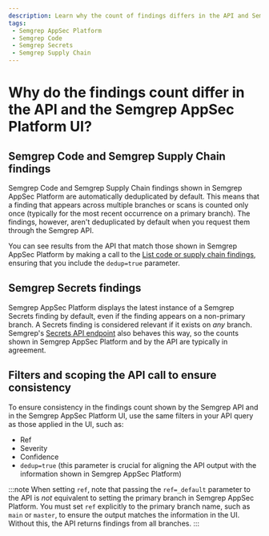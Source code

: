 ```yaml
---
description: Learn why the count of findings differs in the API and Semgrep AppSec Platform.
tags:
 - Semgrep AppSec Platform
 - Semgrep Code
 - Semgrep Secrets
 - Semgrep Supply Chain
---
```


# Why do the findings count differ in the API and the Semgrep AppSec Platform UI?

## Semgrep Code and Semgrep Supply Chain findings

Semgrep Code and Semgrep Supply Chain findings shown in Semgrep AppSec Platform are automatically deduplicated by default. This means that a finding that appears across multiple branches or scans is counted only once (typically for the most recent occurrence on a primary branch). The findings, however, aren't deduplicated by default when you request them through the Semgrep API.

You can see results from the API that match those shown in Semgrep AppSec Platform by making a call to the [List code or supply chain findings](https://semgrep.dev/api/v1/docs/#tag/Finding/operation/semgrep_app.core_exp.findings.handlers.issue.openapi_list_recent_issues), ensuring that you include the `dedup=true` parameter.

## Semgrep Secrets findings

Semgrep AppSec Platform displays the latest instance of a Semgrep Secrets finding by default, even if the finding appears on a non-primary branch. A Secrets finding is considered relevant if it exists on *any* branch. Semgrep's [Secrets API endpoint](https://semgrep.dev/api/v1/docs/#tag/SecretsService) also behaves this way, so the counts shown in Semgrep AppSec Platform and by the API are typically in agreement.

## Filters and scoping the API call to ensure consistency

To ensure consistency in the findings count shown by the Semgrep API and in the Semgrep AppSec Platform UI, use the same filters in your API query as those applied in the UI, such as:

- Ref
- Severity
- Confidence
- `dedup=true` (this parameter is crucial for aligning the API output with the information shown in Semgrep AppSec Platform)

:::note 
When setting `ref`, note that passing the `ref=_default` parameter to the API is *not* equivalent to setting the primary branch in Semgrep AppSec Platform. You must set `ref` explicitly to the primary branch name, such as `main` or `master`, to ensure the output matches the information in the UI. Without this, the API returns findings from all branches.
:::
